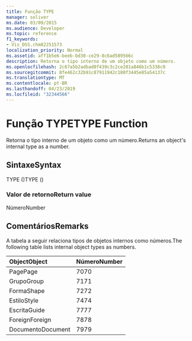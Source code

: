 ```yaml
---
title: Função TYPE
manager: soliver
ms.date: 03/09/2015
ms.audience: Developer
ms.topic: reference
f1_keywords:
- Vis_DSS.chm82251573
localization_priority: Normal
ms.assetid: aff1b5e6-beeb-bd30-ce29-8c6ad589566c
description: Retorna o tipo interno de um objeto como um número.
ms.openlocfilehash: 2c67a5b2adbad0f439c3c2ce201a846b1c5338c0
ms.sourcegitcommit: 8fe462c32b91c87911942c188f3445e85a54137c
ms.translationtype: MT
ms.contentlocale: pt-BR
ms.lasthandoff: 04/23/2019
ms.locfileid: "32344566"
---
```

# <a name="type-function"></a><span data-ttu-id="e2bf6-103">Função TYPE</span><span class="sxs-lookup"><span data-stu-id="e2bf6-103">TYPE Function</span></span>

<span data-ttu-id="e2bf6-104">Retorna o tipo interno de um objeto como um número.</span><span class="sxs-lookup"><span data-stu-id="e2bf6-104">Returns an object's internal type as a number.</span></span> 
  
## <a name="syntax"></a><span data-ttu-id="e2bf6-105">Sintaxe</span><span class="sxs-lookup"><span data-stu-id="e2bf6-105">Syntax</span></span>

<span data-ttu-id="e2bf6-106">TYPE ()</span><span class="sxs-lookup"><span data-stu-id="e2bf6-106">TYPE ()</span></span>
  
### <a name="return-value"></a><span data-ttu-id="e2bf6-107">Valor de retorno</span><span class="sxs-lookup"><span data-stu-id="e2bf6-107">Return value</span></span>

<span data-ttu-id="e2bf6-108">Número</span><span class="sxs-lookup"><span data-stu-id="e2bf6-108">Number</span></span>
  
## <a name="remarks"></a><span data-ttu-id="e2bf6-109">Comentários</span><span class="sxs-lookup"><span data-stu-id="e2bf6-109">Remarks</span></span>

<span data-ttu-id="e2bf6-110">A tabela a seguir relaciona tipos de objetos internos como números.</span><span class="sxs-lookup"><span data-stu-id="e2bf6-110">The following table lists internal object types as numbers.</span></span>
  
|<span data-ttu-id="e2bf6-111">**Object**</span><span class="sxs-lookup"><span data-stu-id="e2bf6-111">**Object**</span></span>|<span data-ttu-id="e2bf6-112">**Número**</span><span class="sxs-lookup"><span data-stu-id="e2bf6-112">**Number**</span></span>|
|:-----|:-----|
|<span data-ttu-id="e2bf6-113">Page</span><span class="sxs-lookup"><span data-stu-id="e2bf6-113">Page</span></span>  <br/> |<span data-ttu-id="e2bf6-114">70</span><span class="sxs-lookup"><span data-stu-id="e2bf6-114">70</span></span>  <br/> |
|<span data-ttu-id="e2bf6-115">Grupo</span><span class="sxs-lookup"><span data-stu-id="e2bf6-115">Group</span></span>  <br/> |<span data-ttu-id="e2bf6-116">71</span><span class="sxs-lookup"><span data-stu-id="e2bf6-116">71</span></span>  <br/> |
|<span data-ttu-id="e2bf6-117">Forma</span><span class="sxs-lookup"><span data-stu-id="e2bf6-117">Shape</span></span>  <br/> |<span data-ttu-id="e2bf6-118">72</span><span class="sxs-lookup"><span data-stu-id="e2bf6-118">72</span></span>  <br/> |
|<span data-ttu-id="e2bf6-119">Estilo</span><span class="sxs-lookup"><span data-stu-id="e2bf6-119">Style</span></span>  <br/> |<span data-ttu-id="e2bf6-120">74</span><span class="sxs-lookup"><span data-stu-id="e2bf6-120">74</span></span>  <br/> |
|<span data-ttu-id="e2bf6-121">Escrita</span><span class="sxs-lookup"><span data-stu-id="e2bf6-121">Guide</span></span>  <br/> |<span data-ttu-id="e2bf6-122">77</span><span class="sxs-lookup"><span data-stu-id="e2bf6-122">77</span></span>  <br/> |
|<span data-ttu-id="e2bf6-123">Foreign</span><span class="sxs-lookup"><span data-stu-id="e2bf6-123">Foreign</span></span>  <br/> |<span data-ttu-id="e2bf6-124">78</span><span class="sxs-lookup"><span data-stu-id="e2bf6-124">78</span></span>  <br/> |
|<span data-ttu-id="e2bf6-125">Documento</span><span class="sxs-lookup"><span data-stu-id="e2bf6-125">Document</span></span>  <br/> |<span data-ttu-id="e2bf6-126">79</span><span class="sxs-lookup"><span data-stu-id="e2bf6-126">79</span></span>  <br/> |
   

